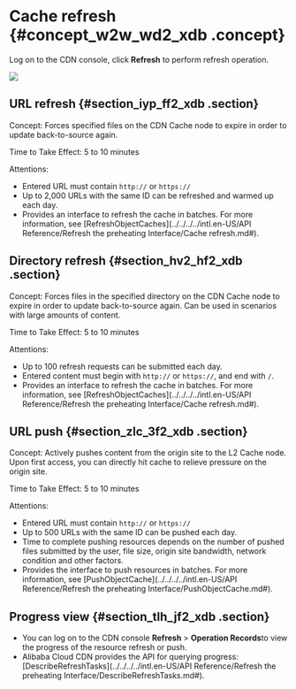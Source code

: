 # Cache refresh {#concept_w2w_wd2_xdb .concept}

Log on to the CDN console, click **Refresh** to perform refresh operation.

![](http://static-aliyun-doc.oss-cn-hangzhou.aliyuncs.com/assets/img/5168/3428_en-US.png)

## URL refresh {#section_iyp_ff2_xdb .section}

Concept: Forces specified files on the CDN Cache node to expire in order to update back-to-source again.

Time to Take Effect: 5 to 10 minutes

Attentions:

-   Entered URL must contain `http://` or `https://`
-   Up to 2,000 URLs with the same ID can be refreshed and warmed up each day.
-   Provides an interface to refresh the cache in batches. For more information, see [RefreshObjectCaches](../../../../intl.en-US/API Reference/Refresh the preheating Interface/Cache refresh.md#).

## Directory refresh {#section_hv2_hf2_xdb .section}

Concept: Forces files in the specified directory on the CDN Cache node to expire in order to update back-to-source again. Can be used in scenarios with large amounts of content.

Time to Take Effect: 5 to 10 minutes

Attentions:

-   Up to 100 refresh requests can be submitted each day.
-   Entered content must begin with `http://` or `https://`, and end with `/`.
-   Provides an interface to refresh the cache in batches. For more information, see [RefreshObjectCaches](../../../../intl.en-US/API Reference/Refresh the preheating Interface/Cache refresh.md#).

## URL push {#section_zlc_3f2_xdb .section}

Concept: Actively pushes content from the origin site to the L2 Cache node. Upon first access, you can directly hit cache to relieve pressure on the origin site.

Time to Take Effect: 5 to 10 minutes

Attentions:

-   Entered URL must contain `http://` or `https://`
-   Up to 500 URLs with the same ID can be pushed each day.
-   Time to complete pushing resources depends on the number of pushed files submitted by the user, file size, origin site bandwidth, network condition and other factors.
-   Provides the interface to push resources in batches. For more information, see [PushObjectCache](../../../../intl.en-US/API Reference/Refresh the preheating Interface/PushObjectCache.md#).

## Progress view {#section_tlh_jf2_xdb .section}

-   You can log on to the CDN console **Refresh** \> **Operation Records**to view the progress of the resource refresh or push.
-   Alibaba Cloud CDN provides the API for querying progress: [DescribeRefreshTasks](../../../../intl.en-US/API Reference/Refresh the preheating Interface/DescribeRefreshTasks.md#).

